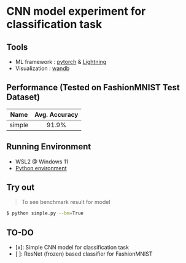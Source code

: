 # CNN model experiment for classification task

## Tools
- ML framework : [pytorch]() & [Lightning]()
- Visualization : [wandb]()

## Performance (Tested on FashionMNIST Test Dataset)
|Name|Avg. Accuracy| 
|:-:|:-:|
|simple|91.9%|


## Running Environment
- WSL2 @ Windows 11
- [Python environment](./conda.env)

## Try out
> To see benchmark result for model

```bash
$ python simple.py --bm=True
```

## TO-DO
- [x]: Simple CNN model for classification task
- [ ]: ResNet (frozen) based classifier for FashionMNIST
